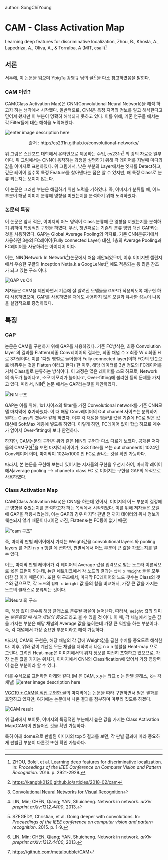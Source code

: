 author: SongChiYoung

# CAM - Class Activation Map
Learning deep features for discriminative localization, Zhou, B., Khosla, A., Lapedriza, A., Oliva, A., & Torralba, A (MIT, csail)[^1]

## 서론
서두에, 이 논문을 읽으며 YbigTa 강병규 님의 글[^참고] 을 다소 참고하였음을 밝힌다.

### CAM 이란?
CAM(Class Activation Map)은 CNN(Convolutional Neural Network)을 해석 하고자 하는 생각에서 시작했다. 일반적으로, CNN은 특정 지역의 정보를 알고 해석한다고 믿어져 왔지만 이 부분이 명확히 해석되지 못하고 있다. 이를 위해, 기존 연구들 에서는 각 Filter들에 대한 해석을 노력해왔다. 

![enter image description here](https://lh3.googleusercontent.com/Tw-s-2fv1o9lB06NW-192XiKzILO7XlG2KaISynKGxHlLYir3ps6aW47AJvkY4ULhlbWmxNRcAk)
<center>
출처 : http://cs231n.github.io/convolutional-networks/
</center>

위 그림은 스탠포드 대학에서 온라인으로 제공하는 수업, cs231n[^2] 의 강의 자료중 일부 이다. 위 그림에서는 CNN이 동작하는 과정을 설명하기 위해 각 레이어를 지날때 마다의 값을 이미지로 표현하였다. 위 그림에서, 낮은 부분의 Layer에서는 엣지를 Detect하고, 깊은 레이어 일수록 특정 Feature를 찾아낸다는 점은 알 수 있지만, 왜 특정 Class로 분류 되는지는 보이지 않는다.


이 논문은 그러한 부분은 해결하기 위한 노력을 기하였다. 즉, 이미지가 분류될 때, 어느 부분이 해당 이미지 분류에 영향을 미쳤는지를 분석하기 위해 노력하였다.


### 논문의 특징
이 논문은 앞서 적은, 이미지의 어느 영역이 Class 분류에 큰 영향을 끼쳤는지를 분석하기 위하여 특징적인 구현을 하였다. 우선, 첫번째로는 기존의 분류 방법 대신 GAP라는 것을 사용하였다. GAP는 Global Average Pooling의 약자로, 기존 CNN분류기에서 사용하던 3층의 FC레이어(Fully connected Layer) 대신, 1층의 Average Pooling과 FC레이어를 사용하려는 아이디어 이다.

이는, NIN(Network In Network[^NIN])논문에서 처음 제안되었으며, 이후 이미지넷 첼린지에서 우승한 구글의 Inception Net(a.k.a GoogLeNet)[^GoogLeNet] 에도 적용되는 등 많은 참조가 되고 있는 구조 이다.

![GAP vs Ori](https://lh3.googleusercontent.com/Gc5xt-cXepMHzGrr1ThDhkGzcKzav6AmKI-OIdivbIJfhmilc2tuKqfyfnO-oBPw67iDMu6-Kx0)

 저자들은 CAM을 제안하면서 기존에 잘 알려진 모델들을 GAP가 적용되도록 재구현 하여 사용하였으며, GAP를 사용하였을 때에도 사용하지 않은 모델과 유사한 성능이 나옴을 실험적으로 증명하였다.

## 특징
### GAP
논문은 CAM을 구현하기 위해 GAP를 사용하였다. 기존 FC방식은, 최종 Convolution layer 의 결과를 Flatten(최종 Conv레이어의 결과는, 최종 채널 수 x 최종 W x 최종 H 로 3차원이다. 이를 1차원 행렬로 늘어놓아 Fully connected layer(이하 FC)의 인풋으로 바꿔주는 것을 Flatten 이라고 한다) 한 이후, 해당 데이터를 3번 정도의 FC레이어를 거쳐 Class별로 분류하는 방식이다. 이 과정은 많은 레이어를 소모 하므로, Network 의 속도가 늘어나고, 소모 메모리가 늘어나고, Over-fitting에 불리한 등의 문제를 가지고 있다. 따라서, NIN[^NIN] 논문 에서는 GAP라는것을 제안하였다.

![NIN 구조](https://lh3.googleusercontent.com/WXfY72DC3cxec_Qzc24-sGYql30xwPe0rhVogqYnlMtJgFOsxr4F82ExXegTer06SNIfcscPjkg)

GAP는 이를 위해, 1x1 사이즈의 filter를 가진 Convolutional network를 기존 CNN모델 마지막에 추가하였다. 이 때 해당 Conv레이어의 Out channel 사이즈는 분류하기 원하는 Class의 갯수와 같게 하였다. 이후 각 채널을 평균낸 값을 기존에 FC로 얻은 값 대신에 SoftMax 계층에 넣도록 하였다. 이렇게 하면, FC레이어 없이 학습 하므로 계수가 없어서 Over-fitting에 보다 안전하다.

하지만, CAM논문의 구현은 위와 같은 NIN의 구현과 다소 다르게 보였다. 공개된 저자들의 CAM구현[^3]을 보면 마지막 레이어가, 3x3 filter를 쓰는 out channerl이 1024인 Conv레이어 이며, 마지막이 1024x1000 인 FC로 끝나는 것을 확인 가능하다. 

따라서, 본 논문을 구현해 보는데 있어서는 저자들의 구현을 우선시 하여, 마지막 레이어에서average pooling --> channel x class FC 로 이어지는 구현을 GAP의 목적으로 사용하였다.

### Class Activation Map
CAM(Class Activation Map)은 CNN을 하는데 있어서, 이미지의 어느 부분이 결정에 큰 영향을 주었는지를 분석하고자 하는 목적에서 시작되었다. 이를 위해 저자들은 모델에 GAP을 적용시켰는데, 이는 GAP의 경우 마지막 판별 전 까지 데이터의 위치 정보가 훼손되지 않기 때문이다.(이전 까진, Flatten또는 FC등이 없기 때문)

![ "cam 구조"](https://lh3.googleusercontent.com/yesbxG9mqnP8uJ10y7zKJ4MRpKjtWuJbBwHzudTxuFW1rrXykjNQFF8GPHsyy74jLiZHrkq69WA)

즉, 마지막 판별 레이어에서 가지는 Weight값을 convolutional layers 와 pooling layers 를 거친 n x n 행렬 에 곱하면, 판별식에서 어느 부분이 큰 값을 가졌는지를 알 수 있다.

이는, 마지막 판별 레이어가 각 레이어의 Average 값을 입력으로 받는 노드라 이론적으로 옳은 표현이 되는데, 뉴런 네트워크에서 각 노드의 결과는 `입력 x Weight` 들을 모두 더한 값 이기 때문이다.  또한 위 구조에서, 마지막 FC레이어의 노드 갯수는 Class의 갯수와 같으므로, 각 노드의 `입력 x Weight` 값 들의 합을 비교해서, 가장 큰 값을 가지는 노드의 클래스로 분류되는 것이다.

![Neural의 구조](https://lh3.googleusercontent.com/6T9tzO3zShM6o5-ZT2CmLG_xztHe5hQCtUxwSYIf8GHR02P_FggmqeqhF1e-n0b88oLQT8DHZObV)

즉, 해당 값이 클수록 해당 클래스로 분류될 확율이 늘어난다. 따라서, `Weight` 값의 의미는 *분류를할 때 해당 채널의 중요도* 라고 볼 수 있을 것 이다. 이 때, 각 채널에서 높은 값을 가지는 부분은 해당 채널의 Average 값을 높히는데 가장 큰 역할을 하는 부분이다. 즉, 각 채널에서 가장 중요한 부분이라고 해석 가능하다.

따라서, CAM의 구현은, 해당 채널의 각 값에 Weight값을 곱한 수치를 중요도로 해석한다. 이후, 위와 같이 계산된 모든 채널을 더하여서 나온 n x n 행렬을 Heat-map 으로 그린다. 그려진 Heat-map은 이미지에서의 위치 정보를 여전히 포함하고 있으므로, 가장 높은 값을 가지는 위치가, 이미지에서 CNN의 Classification에 있어서 가장 영향력이 높은 부분이라 할 수 있다.

이를 수식으로 표현하면 아래와 같다.(M 은 CAM, x,y는 좌표 c 는 판별 클래스, k는 각 채널)
![enter image description here](https://lh3.googleusercontent.com/Q_ly_K8eX5IHXyYmyRKe0J9WmMXLTxTk6eIcRcNU9R36DmFaxbF7ZCGDcxbLKtawGmRmB4H6hTLg)

[VGG19 + CAM을 직접 구현한 글](http://blog.ees.guru/49)의 마지막에는 논문을 따라 구현하면서 얻은 결과를 포함하고 있지만, 여기에는 논문에서 나온 결과를 첨부하며 마무리 짓도록 하겠다.

![CAM result](https://lh3.googleusercontent.com/fsaJHcLNZrcDimwE9BwaDid6IWUicJgWBDD4P7yy8eA4xgDkfM4zBdsqpKf0BiPgSyFEts2VnDeB)

위 결과에서 보이듯,  이미지의 특징적인 부분에서 높은 값을 가지는 Class Activation Map(CAM)이 만들어진 것을 확인 가능하다.

특히 아래 dome으로 판별된 이미지의 top 5 결과를 보면, 각 판별 결과에 따라 중요하게 판별된 부분이 다른것 또한 확인 가능하다.

----

[^참고]: https://kangbk0120.github.io/articles/2018-02/cam
[^1]: ZHOU, Bolei, et al. Learning deep features for discriminative localization. In: _Proceedings of the IEEE Conference on Computer Vision and Pattern Recognition_. 2016. p. 2921-2929. 
[^2]: [Convolutional Neural Networks for Visual Recognition](http://cs231n.github.io/)
[^3]: https://github.com/metalbubble/CAM
[^NIN]:LIN, Min; CHEN, Qiang; YAN, Shuicheng. Network in network. _arXiv preprint arXiv:1312.4400_, 2013.
[^GoogLeNet]:SZEGEDY, Christian, et al. Going deeper with convolutions. In: _Proceedings of the IEEE conference on computer vision and pattern recognition_. 2015. p. 1-9.
